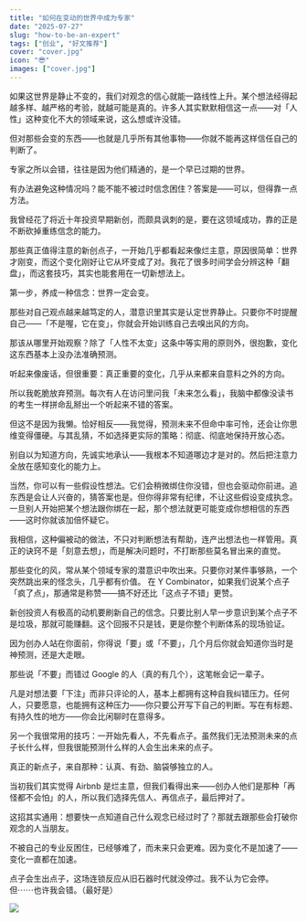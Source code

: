 ```yaml
---
title: "如何在变动的世界中成为专家"
date: "2025-07-27"
slug: "how-to-be-an-expert"
tags: ["创业", "好文推荐"]
cover: "cover.jpg"
icon: "😎"
images: ["cover.jpg"]
---
```

如果这世界是静止不变的，我们对观念的信心就能一路线性上升。某个想法经得起越多样、越严格的考验，就越可能是真的。许多人其实默默相信这一点——对「人性」这种变化不大的领域来说，这么想或许没错。



但对那些会变的东西——也就是几乎所有其他事物——你就不能再这样信任自己的判断了。



专家之所以会错，往往是因为他们精通的，是一个早已过期的世界。



有办法避免这种情况吗？能不能不被过时信念困住？答案是——可以，但得靠一点方法。



我曾经花了将近十年投资早期新创，而颇具讽刺的是，要在这领域成功，靠的正是不断砍掉重练信念的能力。



那些真正值得注意的新创点子，一开始几乎都看起来像烂主意，原因很简单：世界才刚变，而这个变化刚好让它从坏变成了对。我花了很多时间学会分辨这种「翻盘」，而这套技巧，其实也能套用在一切新想法上。



第一步，养成一种信念：世界一定会变。



那些对自己观点越来越笃定的人，潜意识里其实是认定世界静止。只要你不时提醒自己——「不是喔，它在变」，你就会开始训练自己去嗅出风的方向。



那该从哪里开始观察？除了「人性不太变」这条中等实用的原则外，很抱歉，变化这东西基本上没办法准确预测。



听起来像废话，但很重要：真正重要的变化，几乎从来都来自意料之外的方向。



所以我乾脆放弃预测。每次有人在访问里问我「未来怎么看」，我脑中都像没读书的考生一样拼命乱掰出一个听起来不错的答案。



但这不是因为我懒。恰好相反——我觉得，预测未来不但命中率可怜，还会让你思维变得僵硬。与其乱猜，不如选择更实际的策略：彻底、彻底地保持开放心态。



别自以为知道方向，先诚实地承认——我根本不知道哪边才是对的。然后把注意力全放在感知变化的能力上。



当然，你可以有一些假设性想法。它们会稍微绑住你没错，但也会驱动你前进。追东西是会让人兴奋的，猜答案也是。但你得非常有纪律，不让这些假设变成执念。
一旦别人开始把某个想法跟你绑在一起，那个想法就更可能变成你想相信的东西——这时你就该加倍怀疑它。



我相信，这种偏被动的做法，不只对判断想法有帮助，连产出想法也一样管用。真正的诀窍不是「刻意去想」，而是解决问题时，不打断那些莫名冒出来的直觉。



那些变化的风，常从某个领域专家的潜意识中吹出来。只要你对某件事够熟，一个突然跳出来的怪念头，几乎都有价值。
在 Y Combinator，如果我们说某个点子「疯了点」，那通常是称赞——搞不好还比「这点子不错」更赞。



新创投资人有极高的动机要刷新自己的信念。只要比别人早一步意识到某个点子不是垃圾，那就可能赚翻。这个回报不只是钱，更是你整个判断体系的现场验证。



因为创办人站在你面前，你得说「要」或「不要」，几个月后你就会知道你当时是神预测，还是大走眼。



那些说「不要」而错过 Google 的人（真的有几个），这笔帐会记一辈子。



凡是对想法要「下注」而非只评论的人，基本上都拥有这种自我纠错压力。任何人，只要愿意，也能拥有这种压力——你只要公开写下自己的判断。写在有标题、有持久性的地方——你会比闲聊时在意得多。



另一个我很常用的技巧：一开始先看人，不先看点子。虽然我们无法预测未来的点子长什么样，但我很能预测什么样的人会生出未来的点子。



真正的新点子，来自那种：认真、有劲、脑袋够独立的人。



当初我们其实觉得 Airbnb 是烂主意，但我们看得出来——创办人他们是那种「再怪都不会怕」的人，所以我们选择先信人、再信点子，最后押对了。



这招其实通用：想要快一点知道自己什么观念已经过时了？那就去跟那些会打破你观念的人当朋友。



不被自己的专业反困住，已经够难了，而未来只会更难。因为变化不是加速了——变化一直都在加速。



点子会生出点子，这场连锁反应从旧石器时代就没停过。我不认为它会停。
但⋯⋯也许我会错。（最好是）




![](https://prod-files-secure.s3.us-west-2.amazonaws.com/112d0858-5090-4d34-a606-b75eb8d65fd2/46476355-9cf3-4e99-9b7a-3531bc426380/1000202064.png?X-Amz-Algorithm=AWS4-HMAC-SHA256&X-Amz-Content-Sha256=UNSIGNED-PAYLOAD&X-Amz-Credential=ASIAZI2LB466ZKTKMQZ5%2F20250901%2Fus-west-2%2Fs3%2Faws4_request&X-Amz-Date=20250901T153143Z&X-Amz-Expires=3600&X-Amz-Security-Token=IQoJb3JpZ2luX2VjELD%2F%2F%2F%2F%2F%2F%2F%2F%2F%2FwEaCXVzLXdlc3QtMiJGMEQCIDlq32jrA6BTZcDFFvdu6wTBJOeSemGToCmX4pcr%2FrpsAiA5gGHJ5Vu34p81N0HEcDziNVIDyfLc%2F%2BYO1cWL177MWir%2FAwgYEAAaDDYzNzQyMzE4MzgwNSIMfvc1o2wJ3c0mHR39KtwD%2FqZPPhTA%2BTHD8oMquG6lrTj7K7Ar%2FI3Y0211boOSlqydh7uDxb3hLeA0YursBfPuCnpiCxl6m26Ru1b%2BSRcXmEaIyd%2BZmlu7ikN9otYg7ZwJxU6BmKHBIO1L2LTgy5uQTrtmyJjU%2BGVzP55VmiaTnk3hi01Xb7BRODDaLeaQhdjoRIpYMW0NZH1TJ5cqv74r97Osub%2FCQE4hHKesDCSowgdRQxjlgqc0ari3Xk83hMy%2BvMHi5JjGwp9Onjdld%2Bhp51pe6xNg6QT1Kjex0iHn25EJgbRkvAmE%2BwKXOfmR%2BTQdTEBojxELjAD5MUqUE8xEgHYgWTZ0ViiPwrPoaqZiCarzsSV1qOzZwOkel8X8%2Fa4T7dFNU%2Bl7l%2Br0qsvV8g5H0owrZTTXjzT4haflHvXUJ%2FhatcIh%2BbfoWtFXPIrY%2FwQsekWHIfMnw5T6zlg%2B19vegqtKKDEDQmXk80aBna%2BTUZQT6li7SMbk1GUE%2BFeTxENIxAaWl9ZZfnrFg9navz9eSv9lLs3UDVJabniGwL%2F%2BHZnS1nD4asu1K0g0JUcIiiO5JRl0%2BXPfd8o6o1Bl%2B3cZ7osypNyBIimRRvouxkVIRzmkCuAOi1FcwdRH2f44VOwLGC0JMKs0r1ybEe0wzPPWxQY6pgEoQ12mi9f%2FcPVSfMI%2FOwCIGNBwXJ%2Fyhh5AXB9ehzpQi5AHpk6uCYWizJcyhvEpWttQ9hDVQzFbQLnrzfmxXcx%2F7ZWs9tapwquGm2o2EMbdQjCzEimhiJ42LlmJ3GI6Z4Vz03Cs6IpoO%2FjTrqFbcnCFTVB7I9KsxrPU0kZ4RSQgWbscf1QBnjjBUeD0ra4aTy793dMaJ%2BTbhwuomX9Tt6HIiGGgVcXK&X-Amz-Signature=c1795476f1fab237708536c7747812f77e86e24d5f9d2451ea0de62d58c60495&X-Amz-SignedHeaders=host&x-amz-checksum-mode=ENABLED&x-id=GetObject)

